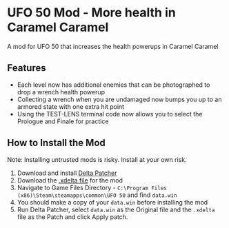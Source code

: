 # UFO 50 Mod - More health in Caramel Caramel
A mod for UFO 50 that increases the health powerups in Caramel Caramel

## Features

- Each level now has additional enemies that can be photographed to drop a wrench health powerup
- Collecting a wrench when you are undamaged now bumps you up to an armored state with one extra hit point
- Using the TEST-LENS terminal code now allows you to select the Prologue and Finale for practice


## How to Install the Mod

Note: Installing untrusted mods is risky. Install at your own risk. 

1. Download and install [Delta Patcher](https://github.com/marco-calautti/DeltaPatcher/releases)
2. Download the [.xdelta file](https://github.com/davidmpickett/ufo50-caramel-health/blob/main/caramel_caramel_more_health_v2.xdelta) for the mod
3. Navigate to Game Files Directory - `C:\Program Files (x86)\Steam\steamapps\common\UFO 50` and find `data.win`
4. You should make a copy of your `data.win` before installing the mod
5. Run Delta Patcher, select `data.win` as the Original file and the `.xdelta` file as the Patch and click Apply patch.
